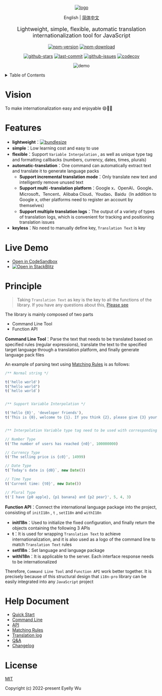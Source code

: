 <div align="center">
  
[![logo](https://s3.bmp.ovh/imgs/2022/06/25/3a1c742f283cf28e.png "logo")](https://github.com/eyelly-wu/i18n-pro "github")


English | [简体中文](https://github.com/eyelly-wu/i18n-pro/blob/v2.0.0-alpha.7/README_zh-CN.md)


  <p style="font-size: 18px;">Lightweight, simple, flexible, automatic translation internationalization tool for JavaScript</p>

[![npm-version](https://img.shields.io/npm/v/i18n-pro.svg?style=flat-square "npm-version")](https://www.npmjs.com/package/i18n-pro "npm")
[![npm-download](https://img.shields.io/npm/dm/i18n-pro "npm-download")](https://www.npmjs.com/package/i18n-pro "npm")

[![github-stars](https://img.shields.io/github/stars/eyelly-wu/i18n-pro?style=social "github-stars")](https://github.com/eyelly-wu/i18n-pro/stargazers "github-stars")
[![last-commit](https://img.shields.io/github/last-commit/eyelly-wu/i18n-pro/dev "last-commit")](https://github.com/eyelly-wu/i18n-pro/commits/dev "last-commit")
[![github-issues](https://img.shields.io/github/issues-raw/eyelly-wu/i18n-pro "github-issues")](https://github.com/eyelly-wu/i18n-pro/issues "github-issues")
[![codecov](https://codecov.io/gh/eyelly-wu/i18n-pro/branch/main/graph/badge.svg?token=758C46SIE7 "codecov")](https://codecov.io/gh/eyelly-wu/i18n-pro "codecov")

![demo](https://s3.bmp.ovh/imgs/2023/06/06/c3261b545825fc71.gif)

</div>
<details >
  <summary>Table of Contents</summary>

  [Vision](#vision)<br/>
  [Features](#features)<br/>
  [Live Demo](#live-demo)<br/>
  [Principle](#principle)<br/>
  [Help Document](#help-document)<br/>
  [License](#license)<br/>

</details>


# Vision
To make internationalization easy and enjoyable 😄💪🏻
# Features

* **lightweight**：[![bundlesize](https://img.shields.io/bundlephobia/minzip/i18n-pro?color=brightgreen&style=plastic "bundlesize")](https://bundlephobia.com/package/i18n-pro "bundlesize")
* **simple**：Low learning cost and easy to use
* **flexible**：Support  `Variable Interpolation` , as well as unique type tag and formatting callbacks (numbers, currency, dates, times, plurals)
* **automatic-translation**：One command can automatically extract text and translate it to generate language packs
   * **Support incremental translation mode**：Only translate new text and intelligently remove unused text
   * **Support multi -translation platform**：Google x、OpenAI、Google、Microsoft、Tencent、Alibaba Cloud、Youdao、Baidu（In addition to Google x, other platforms need to register an account by themselves）
   * **Support multiple translation logs**：The output of a variety of types of translation logs, which is convenient for tracking and positioning translation issues
* **keyless**：No need to manually define key,  `Translation Text`  is key


# Live Demo

* [Open in CodeSandbox](https://codesandbox.io/p/github/eyelly-wu/i18n-pro-react-demo/main?file=README.md)
* [![Open in StackBlitz](https://developer.stackblitz.com/img/open_in_stackblitz_small.svg "Open in StackBlitz")](https://stackblitz.com/edit/i18n-pro-react-demo?file=README.md)


# Principle

>Taking  `Translation Text`  as key is the key to all the functions of the library. If you have any questions about this, [Please see](https://github.com/eyelly-wu/i18n-pro/blob/v2.0.0-alpha.7/docs/dist/Q&A.md)

The library is mainly composed of two parts
* Command Line Tool
* Function API

**Command Line Tool**：Parse the text that needs to be translated based on specified rules (regular expressions), translate the text to the specified target language through a translation platform, and finally generate language pack files

An example of parsing text using  [Matching Rules](https://github.com/eyelly-wu/i18n-pro/blob/v2.0.0-alpha.7/docs/dist/MATCH_RULE.md)  is as follows:
```js
/** Normal string */

t('hello world')
t("hello world")
t(`hello world`)


/** Support Variable Interpolation */

t('hello {0}', 'developer friends'),
t('This is {0}, welcome to {1}. If you think {2}, please give {3} your support', ' `i18n-pro` ', 'use', `it's good`, ' ⭐️ ')


/** Interpolation Variable type tag need to be used with corresponding formatting callbacks */

// Number Type
t('The number of users has reached {n0}', 100000000)

// Currency Type
t('The selling price is {c0}', 14999)

// Date Type
t(`Today's date is {d0}`, new Date())

// Time Type
t('Current time: {t0}', new Date())

// Plural Type
t('I have {p0 apple}, {p1 banana} and {p2 pear}', 5, 4, 3) 
```
**Function API**：Connect the international language package into the project, consisting of  `initI18n` ,  `t` ,  `setI18n`  and  `withI18n` 
* **initI18n**：Used to initialize the fixed configuration, and finally return the objects containing the following 3 APIs
* **t**：It is used for wrapping  `Translation Text`  to achieve internationalization, and it is also used as a logo of the command line to match  `Translation Text`  rules
* **setI18n**：Set language and language package
* **withI18n**：It is applicable to the server. Each interface response needs to be internationalized

Therefore,  `Command Line Tool`  and  `Function API`  work better together. It is precisely because of this structural design that  `i18n-pro`  library can be easily integrated into any  `JavaScript`  project
# Help Document

* [Quick Start](https://github.com/eyelly-wu/i18n-pro/blob/v2.0.0-alpha.7/docs/dist/USAGE.md)
* [Command Line](https://github.com/eyelly-wu/i18n-pro/blob/v2.0.0-alpha.7/docs/dist/COMMAND_LINE.md)
* [API](https://github.com/eyelly-wu/i18n-pro/blob/v2.0.0-alpha.7/docs/dist/API.md)
* [Matching Rules](https://github.com/eyelly-wu/i18n-pro/blob/v2.0.0-alpha.7/docs/dist/MATCH_RULE.md)
* [Translation log](https://github.com/eyelly-wu/i18n-pro/blob/v2.0.0-alpha.7/docs/dist/OUTPUT_LOG.md)
* [Q&A](https://github.com/eyelly-wu/i18n-pro/blob/v2.0.0-alpha.7/docs/dist/Q&A.md)
* [Changelog](https://github.com/eyelly-wu/i18n-pro/blob/v2.0.0-alpha.7/docs/dist/CHANGELOG.md)


# License
[MIT](./LICENSE)

Copyright (c) 2022-present Eyelly Wu